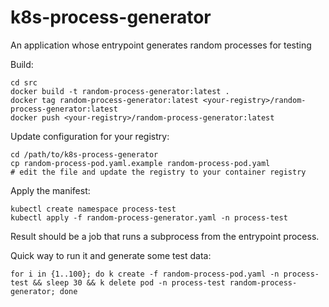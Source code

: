 # k8s-process-generator
An application whose entrypoint generates random processes for testing

Build:

```
cd src
docker build -t random-process-generator:latest .
docker tag random-process-generator:latest <your-registry>/random-process-generator:latest
docker push <your-registry>/random-process-generator:latest
```

Update configuration for your registry:

```
cd /path/to/k8s-process-generator
cp random-process-pod.yaml.example random-process-pod.yaml
# edit the file and update the registry to your container registry
```

Apply the manifest:
```
kubectl create namespace process-test
kubectl apply -f random-process-generator.yaml -n process-test
```

Result should be a job that runs a subprocess from the entrypoint process.

Quick way to run it and generate some test data:
```
for i in {1..100}; do k create -f random-process-pod.yaml -n process-test && sleep 30 && k delete pod -n process-test random-process-generator; done
```
